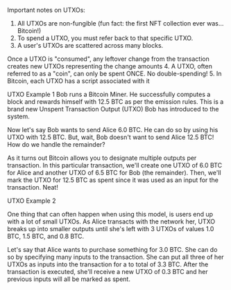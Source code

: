 Important notes on UTXOs:

1. All UTXOs are non-fungible (fun fact: the first NFT collection ever was... Bitcoin!)
2. To spend a UTXO, you must refer back to that specific UTXO.
3. A user's UTXOs are scattered across many blocks.

Once a UTXO is "consumed", any leftover change from the transaction creates new UTXOs representing the change amounts
4. A UTXO, often referred to as a "coin", can only be spent ONCE. No double-spending!
5. In Bitcoin, each UTXO has a script associated with it


UTXO Example 1
Bob runs a Bitcoin Miner. 
He successfully computes a block and rewards himself with 12.5 BTC as per the emission rules. 
This is a brand new Unspent Transaction Output (UTXO) Bob has introduced to the system.

Now let's say Bob wants to send Alice 6.0 BTC. 
He can do so by using his UTXO with 12.5 BTC. 
But, wait, Bob doesn't want to send Alice 12.5 BTC! How do we handle the remainder? 

As it turns out Bitcoin allows you to designate multiple outputs per transaction. 
In this particular transaction, we'll create one UTXO of 6.0 BTC for Alice and another UTXO of 6.5 BTC for Bob (the remainder). 
Then, we'll mark the UTXO for 12.5 BTC as spent since it was used as an input for the transaction. Neat!


UTXO Example 2

One thing that can often happen when using this model, is users end up with a lot of small UTXOs. As Alice transacts with the network her, UTXO breaks up into smaller outputs until she's left with 3 UTXOs of values 1.0 BTC, 1.5 BTC, and 0.8 BTC.

Let's say that Alice wants to purchase something for 3.0 BTC. She can do so by specifying many inputs to the transaction. She can put all three of her UTXOs as inputs into the transaction for a to total of 3.3 BTC. After the transaction is executed, she'll receive a new UTXO of 0.3 BTC and her previous inputs will all be marked as spent.